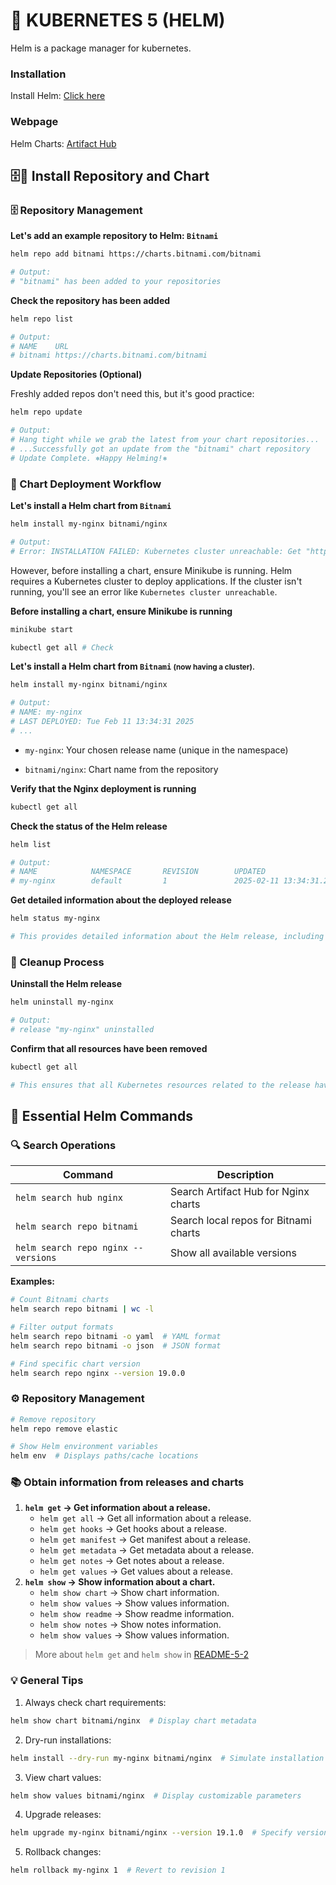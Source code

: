 <!-- https://gmv.udemy.com/course/3231011/enroll/ -->

# 🚢 KUBERNETES 5 (HELM)
Helm is a package manager for kubernetes.

### Installation
Install Helm: [Click here](https://helm.sh/)

### Webpage
Helm Charts: [Artifact Hub](https://artifacthub.io/)

## 🗄️🧩 Install Repository and Chart

### 🗄️ Repository Management
**Let's add an example repository to Helm: `Bitnami`**
```sh
helm repo add bitnami https://charts.bitnami.com/bitnami

# Output: 
# "bitnami" has been added to your repositories
```
**Check the repository has been added**
```sh
helm repo list

# Output: 
# NAME    URL
# bitnami https://charts.bitnami.com/bitnami      
```
**Update Repositories (Optional)** 

Freshly added repos don't need this, but it's good practice:
```sh
helm repo update

# Output: 
# Hang tight while we grab the latest from your chart repositories...
# ...Successfully got an update from the "bitnami" chart repository
# Update Complete. ⎈Happy Helming!⎈
```

### 🧩 Chart Deployment Workflow
**Let's install a Helm chart from `Bitnami`**
```sh
helm install my-nginx bitnami/nginx

# Output: 
# Error: INSTALLATION FAILED: Kubernetes cluster unreachable: Get "https://127.0.0.1:32769/version": dial tcp 127.0.0.1:32769: connect: connection refused
```

However, before installing a chart, ensure Minikube is running. Helm requires a Kubernetes cluster to deploy applications. If the cluster isn't running, you'll see an error like `Kubernetes cluster unreachable`.

**Before installing a chart, ensure Minikube is running**
```sh
minikube start

kubectl get all # Check
```
**Let's install a Helm chart from `Bitnami` <small>(now having a cluster).</small>**
```sh
helm install my-nginx bitnami/nginx

# Output:
# NAME: my-nginx
# LAST DEPLOYED: Tue Feb 11 13:34:31 2025
# ...
```
- `my-nginx`: Your chosen release name (unique in the namespace)

- `bitnami/nginx`: Chart name from the repository


**Verify that the Nginx deployment is running**
```sh
kubectl get all
```
**Check the status of the Helm release**
```sh
helm list

# Output:
# NAME            NAMESPACE       REVISION        UPDATED                                 STATUS          CHART           APP VERSION
# my-nginx        default         1               2025-02-11 13:34:31.242650053 +0100 CET deployed        nginx-19.0.0    1.27.4
```
**Get detailed information about the deployed release**
```sh
helm status my-nginx

# This provides detailed information about the Helm release, including its resources and configuration.
```
### 🧹 Cleanup Process
**Uninstall the Helm release**
```sh
helm uninstall my-nginx

# Output:
# release "my-nginx" uninstalled
```
**Confirm that all resources have been removed**
```sh
kubectl get all

# This ensures that all Kubernetes resources related to the release have been deleted.
```

## 🧾 Essential Helm Commands

### 🔍 Search Operations
| Command | Description |
|---------|-------------|
| `helm search hub nginx` | Search Artifact Hub for Nginx charts |
| `helm search repo bitnami` | Search local repos for Bitnami charts |
| `helm search repo nginx --versions` | Show all available versions |

**Examples:**
```bash
# Count Bitnami charts
helm search repo bitnami | wc -l

# Filter output formats
helm search repo bitnami -o yaml  # YAML format
helm search repo bitnami -o json  # JSON format

# Find specific chart version
helm search repo nginx --version 19.0.0
```

### ⚙️ Repository Management
```bash
# Remove repository
helm repo remove elastic

# Show Helm environment variables
helm env  # Displays paths/cache locations
```

### 📚 Obtain information from releases and charts

1. **`helm get` -> Get information about a release.**
   - `helm get all` -> Get all information about a release.
   - `helm get hooks` -> Get hooks about a release.
   - `helm get manifest` -> Get manifest about a release.
   - `helm get metadata` -> Get metadata about a release.
   - `helm get notes` -> Get notes about a release.
   - `helm get values` -> Get values about a release.
2. **`helm show` -> Show information about a chart.**
   - `helm show chart` -> Show chart information.
   - `helm show values` -> Show values information.
   - `helm show readme` -> Show readme information.
   - `helm show notes` -> Show notes information.
   - `helm show values` -> Show values information.

> More about `helm get` and `helm show` in [README-5-2](2-commands-repos-and-charts/README-5-2.md)

### 💡 General Tips
1. Always check chart requirements:
```bash
helm show chart bitnami/nginx  # Display chart metadata
```

2. Dry-run installations:
```bash
helm install --dry-run my-nginx bitnami/nginx  # Simulate installation
```

3. View chart values:
```bash
helm show values bitnami/nginx  # Display customizable parameters
```

4. Upgrade releases:
```bash
helm upgrade my-nginx bitnami/nginx --version 19.1.0  # Specify version
```

5. Rollback changes:
```bash
helm rollback my-nginx 1  # Revert to revision 1
```